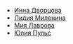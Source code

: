 * [Инна Дворцова](Инна%20Дворцова)
* [Лидия Миленина](Лидия%20Миленина)
* [Мия Лаврова](Мия%20Лаврова)
* [Юлия Пульс](Юлия%20Пульс)